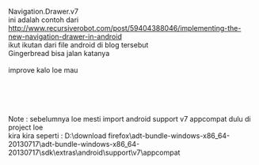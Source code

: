 Navigation.Drawer.v7
<br/>
ini adalah contoh dari http://www.recursiverobot.com/post/59404388046/implementing-the-new-navigation-drawer-in-android
<br/>
ikut ikutan dari file android di blog tersebut
<br/>
Gingerbread bisa jalan katanya
<br/><br/>
improve kalo loe mau


<br/><br/><br/><br/>
Note : sebelumnya loe mesti import android support v7 appcompat dulu di project loe <br/>
kira kira seperti : D:\download firefox\adt-bundle-windows-x86_64-20130717\adt-bundle-windows-x86_64-20130717\sdk\extras\android\support\v7\appcompat